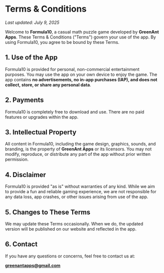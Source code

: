 # Terms & Conditions

_Last updated: July 9, 2025_

Welcome to **Formula10**, a casual math puzzle game developed by **GreenAnt Apps**. These Terms & Conditions ("Terms") govern your use of the app. By using Formula10, you agree to be bound by these Terms.

## 1. Use of the App

Formula10 is provided for personal, non-commercial entertainment purposes. You may use the app on your own device to enjoy the game. The app contains **no advertisements, no in-app purchases (IAP), and does not collect, store, or share any personal data**.

## 2. Payments

Formula10 is completely free to download and use. There are no paid features or upgrades within the app.

## 3. Intellectual Property

All content in Formula10, including the game design, graphics, sounds, and branding, is the property of **GreenAnt Apps** or its licensors. You may not modify, reproduce, or distribute any part of the app without prior written permission.

## 4. Disclaimer

Formula10 is provided "as is" without warranties of any kind. While we aim to provide a fun and reliable gaming experience, we are not responsible for any data loss, app crashes, or other issues arising from use of the app.

## 5. Changes to These Terms

We may update these Terms occasionally. When we do, the updated version will be published on our website and reflected in the app.

## 6. Contact

If you have any questions or concerns, feel free to contact us at:

**greenantapps@gmail.com**
